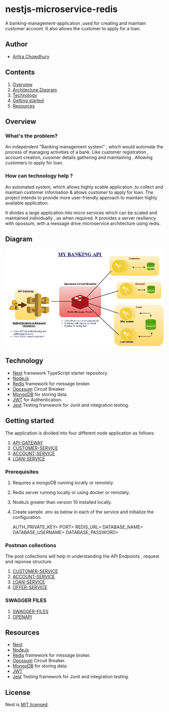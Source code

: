 # nestjs-microservice-redis
A banking-management-application ,used for creating and maintain customer account. It also allows the customer to apply for a loan.

## Author
- [Aritra Chowdhury](https://www.linkedin.com/in/aritra-chowdhury)

## Contents

1. [Overview](#overview)
2. [Architecture Diagram](#diagram)
3. [Technology](#technology)
4. [Getting started](#getting-started)
5. [Resources](#resources) 

## Overview

### What's the problem?

An independent "Banking management system" , which would automate the process of managing activities of a bank. Like customer registration , account creation, cusomer details gathering and maintaining . Allowing customers to apply for loan.

### How can technology help ?

An automated system, which allows highly scable application ,to collect and maintain customer information & allows customer to apply for loan. The project intends to provide more user-friendly approach to maintain highly available application.

It divides a large application into micro services which can be scaled and maintained individually , as when required. It provides a server resiliency with opossum, with a message drive microservice architecture using redis.

## Diagram

![Banking API Architecture diagram](/readme_images/Banking-api-architecture-diagram.png)

## Technology

- [Nest](https://github.com/nestjs/nest) framework TypeScript starter repository.
- [NodeJs](https://nodejs.org/en/docs)
- [Redis](https://www.npmjs.com/package/redis) framework for message broker.
- [Opossum](https://nodeshift.dev/opossum/) Circuit Breaker.
- [MongoDB](https://www.mongodb.com/) for storing data.
- [JWT](https://jwt.io/) for Authentication.
- [Jest](https://jestjs.io/docs/en/getting-started) Testing framework for Junit and integration testing.

## Getting started

The application is divided into four different node application as follows:

1. [API-GATEWAY](/nest-api-gateway)
2. [CUSTOMER-SERVICE](/nest-customer)
3. [ACCOUNT-SERVICE](/nest-account)
4. [LOAN-SERVICE](/nest-loan)

### Prerequisites

1. Requires a mongoDB running locally or remotely.
2. Redis server running locally or using docker or remotely.
3. NodeJs greater than version 10 installed locally.
4. Create sample .env as below in each of the service and initialize the configuration.

	AUTH_PRIVATE_KEY=
	PORT=
	REDIS_URL=
	DATABASE_NAME=
	DATABASE_USERNAME=
	DATABASE_PASSWORD=
	
### Postman collections

The post collections will help in understanding the API Endpoints , request and reponse structure.

1. [CUSTOMER-SERVICE](/postman_collections/Customer.postman_collection.json)
2. [ACCOUNT-SERVICE](/postman_collections/Account.postman_collection.json)
3. [LOAN-SERVICE](/postman_collections/Loan.postman_collection.json)
4. [OFFER-SERVICE](/postman_collections/Offer.postman_collection.json)

### SWAGGER FILES

1. [SWAGGER-FILES](/nest-api-gateway/swagger-files/my-banking-swager.yml)
2. [OPENAPI](/nest-api-gateway/swagger-files/opeAPI-swagger.yml)

## Resources

- [Nest](https://docs.nestjs.com/)
- [NodeJs](https://nodejs.org/en/docs)
- [Redis](https://www.npmjs.com/package/redis) framework for message broker.
- [Opossum](https://nodeshift.dev/opossum/) Circuit Breaker.
- [MongoDB](https://www.npmjs.com/package/mongoose) for storing data.
- [JWT](https://www.npmjs.com/package/passport-jwt)
- [Jest](https://jestjs.io/docs/en/getting-started) Testing framework for Junit and integration testing.

## License

  Nest is [MIT licensed](LICENSE).
